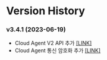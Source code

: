 # **Version History**

### v3.4.1 (2023-06-19)
- Cloud Agent V2 API 추가 [[LINK]](/open_api_list/#rest-api-method)
- Cloud Agent 통신 암호화 추가 [[LINK]](/web_console_signup/#3-2)


